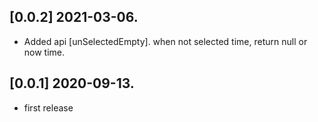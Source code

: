 ## [0.0.2] 2021-03-06.

- Added api [unSelectedEmpty]. when not selected time, return null  or now time.

## [0.0.1] 2020-09-13.

- first release
